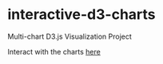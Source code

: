 # interactive-d3-charts

Multi-chart D3.js Visualization Project

Interact with the charts [here](https://d1xzsaf3pnztou.cloudfront.net/)
